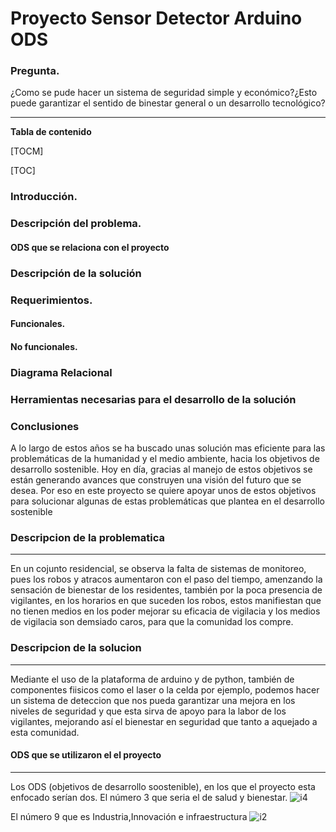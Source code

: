 # Proyecto Sensor Detector Arduino ODS
### Pregunta.



¿Como se pude hacer un sistema de seguridad simple y económico?¿Esto puede garantizar el sentido de binestar general o un desarrollo tecnológico?

------------


 **Tabla de contenido**
 
[TOCM]

[TOC]

### Introducción.
### Descripción del problema.
#### ODS que se relaciona con el proyecto
### Descripción de la solución
### Requerimientos. 
#### Funcionales.
#### No funcionales.
### Diagrama Relacional
### Herramientas necesarias para el desarrollo de la solución
### Conclusiones
A lo largo de estos años  se ha buscado unas solución mas eficiente para las problemáticas de la humanidad y el medio ambiente, hacia los objetivos de desarrollo sostenible. Hoy en día, gracias al manejo de estos objetivos se están generando avances que  construyen una visión del futuro que se desea. Por eso en este proyecto se quiere apoyar unos de estos objetivos para solucionar algunas de estas problemáticas que plantea en el desarrollo sostenible

### Descripcion de la problematica

------------


En un cojunto residencial, se observa la falta de sistemas de monitoreo, pues los robos y atracos aumentaron con el paso del tiempo, amenzando la sensación de bienestar de los residentes, también por la poca presencia de vigilantes, en los horarios en que suceden los robos, estos manifiestan que no tienen medios en los poder mejorar su eficacia de vigilacia y los medios de vigilacia son demsiado caros, para que la comunidad los compre.

###  Descripcion de la solucion

------------

Mediante el uso de la plataforma de arduino y de python, también de componentes fiisicos como el laser o la celda por ejemplo, podemos hacer un sistema de deteccion que nos pueda garantizar una mejora en los niveles de seguridad y que esta sirva de apoyo para la labor de los vigilantes, mejorando así el bienestar en seguridad que tanto a aquejado a esta comunidad.

#### ODS que se utilizaron el el proyecto

------------


Los ODS (objetivos de desarrollo soostenible), en los que el proyecto esta enfocado serían dos.
El número 3 que seria el de salud y bienestar.
![i4](https://user-images.githubusercontent.com/87994643/160048983-3a616170-94de-4c59-9aa7-128e68ef65c9.png)


El número 9 que es Industria,Innovación e infraestructura
![i2](https://user-images.githubusercontent.com/87994643/160049036-816b0dbf-be6e-4bd9-944b-3e0dcde7d432.jpg)
